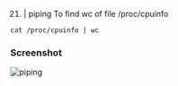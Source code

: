 21. | piping
To find wc of file /proc/cpuinfo
```
cat /proc/cpuinfo | wc
```
### Screenshot

![piping](piping.png)
